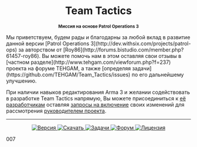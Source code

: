 <h1 align="center">Team Tactics</h1>
<p align="center"><sup><strong>Миссия на основе Patrol Operations 3</strong></sup></p>
Мы приветствуем, будем рады и благодарны за любой вклад в развитие данной версии [Patrol Operations 3](http://dev.withsix.com/projects/patrol-ops) за авторством от [Roy86](http://forums.bistudio.com/member.php?61457-roy86). Вы можете помочь нам в этом оставляя свои отзывы в [частном разделе](http://www.tehgam.com/viewforum.php?f=237) проекта на форуме TEHGAM, а также [определяя задачи](https://github.com/TEHGAM/Team_Tactics/issues) по его дальнейшему улучшению.

При наличии навыков редактирования Arma 3 и желании содействовать в разработке Team Tactics напрямую, Вы можете присоединиться к [её разработчикам](https://github.com/TEHGAM/Team_Tactics/graphs/contributors) оставляя [запросы на включение](https://github.com/TEHGAM/Team_Tactics/pulls?q=is%3Apr+is%3Aclosed) своих изменений для рассмотрения [руководителем проекта](https://github.com/AlNazir).

<hr />
<p align="center">
  <a href="https://github.com/TEHGAM/Team_Tactics/tree/master/cox_patrol-ops-3-01-nato.Altis">
    <img src="http://img.shields.io/badge/Версия-3.01-blue.svg?style=flat"
         alt="Версия" />
  </a>
  <a href="https://github.com/TEHGAM/Team_Tactics/raw/master/cox_patrol-ops-3-01-nato.Altis.pbo">
    <img src="http://img.shields.io/badge/Скачать-1.94_МБ-green.svg?style=flat"
         alt="Скачать" />
  </a>
  <a href="https://github.com/TEHGAM/Team_Tactics/issues">
    <img src="http://img.shields.io/github/issues-raw/TEHGAM/Team_Tactics.svg?label=Задачи&style=flat"
         alt="Задачи" />
  </a>
    <a href="http://www.tehgam.com/viewforum.php?f=237">
    <img src="https://img.shields.io/badge/TEHGAM-Форум-lightgrey.svg?style=flat"
         alt="Форум" />
  </a>
    <a href="http://creativecommons.org/licenses/by-nc-sa/3.0/deed.ru">
    <img src="http://img.shields.io/badge/Лицензия-CC-red.svg?style=flat"
         alt="Лицензия" />
  </a>
</p>
007
